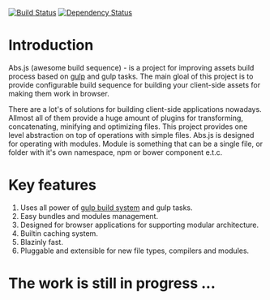[![Build Status](https://travis-ci.org/AlexMost/abs.js.svg?branch=master)](https://travis-ci.org/AlexMost/abs.js)
[![Dependency Status](https://david-dm.org/alexmost/abs.js.png)](https://david-dm.org/alexmost/abs.js)

Introduction
======

Abs.js (awesome build sequence) - is a project for improving assets build process based on [gulp](http://gulpjs.com/) and gulp tasks. The main gloal of this project is to provide configurable build sequence for building your client-side assets for making them work in browser. 

There are a lot's of solutions for building client-side applications nowadays. Allmost all of them provide a huge amount of plugins for transforming, concatenating, minifying and optimizing files. This project provides one level abstraction on top of operations with simple files. Abs.js is designed for operating with modules. Module is something that can be a single file, or folder with it's own namespace, npm or bower component e.t.c. 

Key features
======
1. Uses all power of [gulp build system](http://gulpjs.com/) and gulp tasks.
2. Easy bundles and modules management.
3. Designed for browser applications for supporting modular architecture.
5. Builtin caching system.
6. Blazinly fast.
7. Pluggable and extensible for new file types, compilers and modules.

The work is still in progress ... 
======

